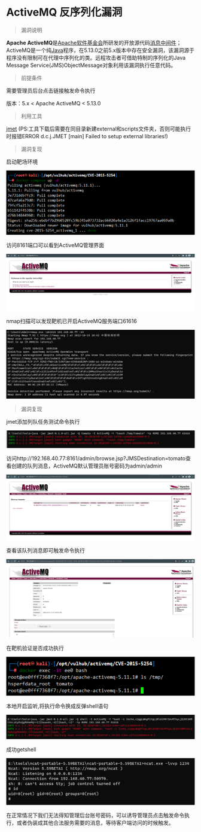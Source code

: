 # ActiveMQ 反序列化漏洞

> 漏洞说明

**Apache ActiveMQ**是[Apache软件基金会](https://baike.baidu.com/item/Apache软件基金会?fromModule=lemma_inlink)所研发的开放源代码[消息中间件](https://baike.baidu.com/item/消息中间件?fromModule=lemma_inlink)；ActiveMQ是一个纯[Java](https://baike.baidu.com/item/Java?fromModule=lemma_inlink)程序，在5.13.0之前5.x版本中存在安全漏洞，该漏洞源于程序没有限制可在代理中序列化的类。远程攻击者可借助特制的序列化的Java Message Service(JMS)ObjectMessage对象利用该漏洞执行任意代码。

> 前提条件

需要管理员后台点击链接触发命令执行

版本：5.x < Apache ActiveMQ < 5.13.0

> 利用工具

[jmet](https://github.com/matthiaskaiser/jmet) (PS:工具下载后需要在同目录新建external和scripts文件夹，否则可能执行时报错ERROR d.c.j.JMET [main] Failed to setup external libraries!)

> 漏洞复现

启动靶场环境

![image-20221206212049941](../img/ActiveMQ_CVE-2015-5254/image-20221206212049941.png)

访问8161端口可以看到ActiveMQ管理界面

![image-20221206212123066](../img/ActiveMQ_CVE-2015-5254/image-20221206212123066.png)

nmap扫描可以发现靶机已开启ActiveMQ服务端口61616

![image-20221015204406390](../img/ActiveMQ_CVE-2015-5254/image-20221015204406390.png)

> 漏洞复现

jmet添加列队任务测试命令执行

![image-20221016010731755](../img/ActiveMQ_CVE-2015-5254/image-20221016010731755.png)

访问http://192.168.40.77:8161/admin/browse.jsp?JMSDestination=tomato查看创建的队列消息，ActiveMQ默认管理员账号密码为admin/admin

![image-20221016010803968](../img/ActiveMQ_CVE-2015-5254/image-20221016010803968.png)

查看该队列消息即可触发命令执行

![image-20221016010848518](../img/ActiveMQ_CVE-2015-5254/image-20221016010848518.png)

在靶机验证是否成功执行

![image-20221016011023077](../img/ActiveMQ_CVE-2015-5254/image-20221016011023077.png)

本地开启监听,将执行命令换成反弹shell语句

![image-20221216012150659](../img/ActiveMQ_CVE-2015-5254/image-20221216012150659.png)

成功getshell

![image-20221216012254650](../img/ActiveMQ_CVE-2015-5254/image-20221216012254650.png)

在正常情况下我们无法得知管理后台账号密码，可以诱导管理员点击触发命令执行，或者伪装成其他合法服务需要的消息，等待客户端访问的时候触发。
